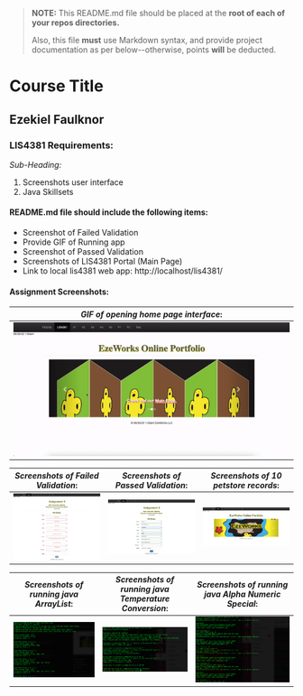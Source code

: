> **NOTE:** This README.md file should be placed at the **root of each of your repos directories.**
>
>Also, this file **must** use Markdown syntax, and provide project documentation as per below--otherwise, points **will** be deducted.
>

# Course Title

## Ezekiel Faulknor 

### LIS4381 Requirements:

*Sub-Heading:*

1. Screenshots user interface
2. Java Skillsets 

#### README.md file should include the following items:

* Screenshot of Failed Validation 
* Provide GIF of Running app
* Screenshot of Passed Validation 
* Screenshots of LIS4381 Portal (Main Page) 
* Link to local lis4381 web app: http://localhost/lis4381/ 

#### Assignment Screenshots:

|*GIF of opening home page interface*: | 
| ----------- |
| ![Screenshots of opening user interface](img/home_page.gif) |

|*Screenshots of Failed Validation*: | *Screenshots of Passed Validation*: | *Screenshots of 10 petstore records*: |
| ----------- | ----------- | ----------- | 
|![Screenshots of Failed Validation](img/failed_Validation.png) |![Screenshots of Passed Validation](img/passed_Validation.png) | ![Screenshots of Home page](img/home_page.png)

|*Screenshots of running java ArrayList*: | *Screenshots of running java Temperature Conversion*: | *Screenshots of running java Alpha Numeric Special*: |
| ----------- | ----------- | ----------- | 
|![Screenshots of running java ArrayList](img/arrayList.png) |![Screenshots of running java Temperature Conversion](img/temperature_Conversion.png) | ![Screenshots of running java Alpha Numeric Special](img/alpha_Numeric_Special.png)

